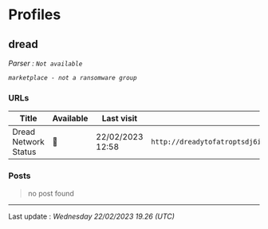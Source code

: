 # Profiles

## **dread**


_Parser : `Not available`_

_`marketplace - not a ransomware group`_

### URLs
| Title | Available | Last visit | fqdn | Screenshot 
|---|---|---|---|---|
| Dread Network Status | 🔴 | 22/02/2023 12:58 | `http://dreadytofatroptsdj6io7l3xptbet6onoyno2yv7jicoxknyazubrad.onion` | <a href="https://www.ransomware.live/screenshots/dreadytofatroptsdj6io7l3xptbet6onoyno2yv7jicoxknyazubrad-onion.png" target=_blank>📸</a> | 

### Posts

> no post found


 --- 


Last update : _Wednesday 22/02/2023 19.26 (UTC)_
